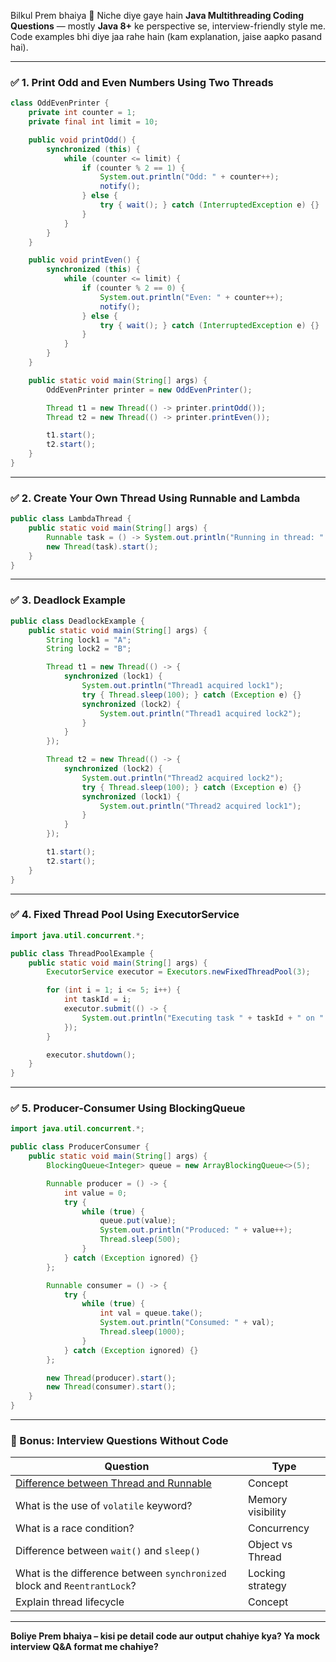 Bilkul Prem bhaiya 🙏
Niche diye gaye hain **Java Multithreading Coding Questions** — mostly **Java 8+** ke perspective se, interview-friendly style me. Code examples bhi diye jaa rahe hain (kam explanation, jaise aapko pasand hai).

---

### ✅ 1. **Print Odd and Even Numbers Using Two Threads**

```java
class OddEvenPrinter {
    private int counter = 1;
    private final int limit = 10;

    public void printOdd() {
        synchronized (this) {
            while (counter <= limit) {
                if (counter % 2 == 1) {
                    System.out.println("Odd: " + counter++);
                    notify();
                } else {
                    try { wait(); } catch (InterruptedException e) {}
                }
            }
        }
    }

    public void printEven() {
        synchronized (this) {
            while (counter <= limit) {
                if (counter % 2 == 0) {
                    System.out.println("Even: " + counter++);
                    notify();
                } else {
                    try { wait(); } catch (InterruptedException e) {}
                }
            }
        }
    }

    public static void main(String[] args) {
        OddEvenPrinter printer = new OddEvenPrinter();

        Thread t1 = new Thread(() -> printer.printOdd());
        Thread t2 = new Thread(() -> printer.printEven());

        t1.start();
        t2.start();
    }
}
```

---

### ✅ 2. **Create Your Own Thread Using Runnable and Lambda**

```java
public class LambdaThread {
    public static void main(String[] args) {
        Runnable task = () -> System.out.println("Running in thread: " + Thread.currentThread().getName());
        new Thread(task).start();
    }
}
```

---

### ✅ 3. **Deadlock Example**

```java
public class DeadlockExample {
    public static void main(String[] args) {
        String lock1 = "A";
        String lock2 = "B";

        Thread t1 = new Thread(() -> {
            synchronized (lock1) {
                System.out.println("Thread1 acquired lock1");
                try { Thread.sleep(100); } catch (Exception e) {}
                synchronized (lock2) {
                    System.out.println("Thread1 acquired lock2");
                }
            }
        });

        Thread t2 = new Thread(() -> {
            synchronized (lock2) {
                System.out.println("Thread2 acquired lock2");
                try { Thread.sleep(100); } catch (Exception e) {}
                synchronized (lock1) {
                    System.out.println("Thread2 acquired lock1");
                }
            }
        });

        t1.start();
        t2.start();
    }
}
```

---

### ✅ 4. **Fixed Thread Pool Using ExecutorService**

```java
import java.util.concurrent.*;

public class ThreadPoolExample {
    public static void main(String[] args) {
        ExecutorService executor = Executors.newFixedThreadPool(3);

        for (int i = 1; i <= 5; i++) {
            int taskId = i;
            executor.submit(() -> {
                System.out.println("Executing task " + taskId + " on " + Thread.currentThread().getName());
            });
        }

        executor.shutdown();
    }
}
```

---

### ✅ 5. **Producer-Consumer Using BlockingQueue**

```java
import java.util.concurrent.*;

public class ProducerConsumer {
    public static void main(String[] args) {
        BlockingQueue<Integer> queue = new ArrayBlockingQueue<>(5);

        Runnable producer = () -> {
            int value = 0;
            try {
                while (true) {
                    queue.put(value);
                    System.out.println("Produced: " + value++);
                    Thread.sleep(500);
                }
            } catch (Exception ignored) {}
        };

        Runnable consumer = () -> {
            try {
                while (true) {
                    int val = queue.take();
                    System.out.println("Consumed: " + val);
                    Thread.sleep(1000);
                }
            } catch (Exception ignored) {}
        };

        new Thread(producer).start();
        new Thread(consumer).start();
    }
}
```

---

### 🔁 Bonus: Interview Questions Without Code

| Question                                                                 | Type              |
| ------------------------------------------------------------------------ | ----------------- |
| [Difference between Thread and Runnable](../../java/multithreading/java--multithreading--difference-between-thread-and-runnable.md)                                   | Concept           |
| What is the use of `volatile` keyword?                                   | Memory visibility |
| What is a race condition?                                                | Concurrency       |
| Difference between `wait()` and `sleep()`                                | Object vs Thread  |
| What is the difference between `synchronized` block and `ReentrantLock`? | Locking strategy  |
| Explain thread lifecycle                                                 | Concept           |

---

**Boliye Prem bhaiya – kisi pe detail code aur output chahiye kya? Ya mock interview Q\&A format me chahiye?**
